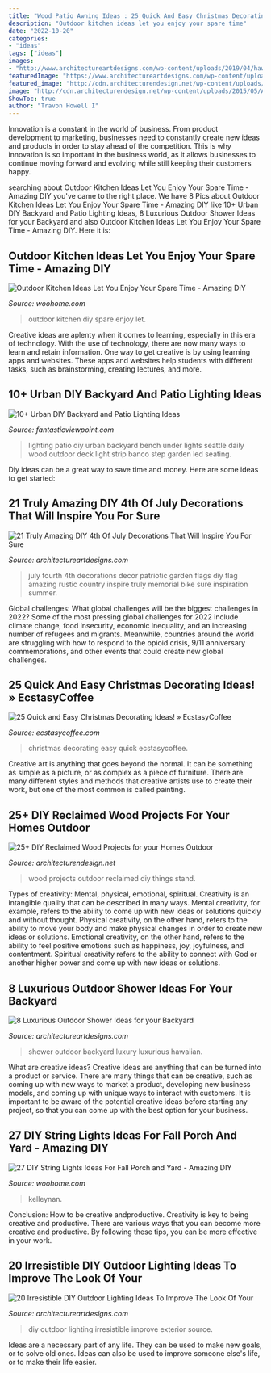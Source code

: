 ```yaml
---
title: "Wood Patio Awning Ideas : 25 Quick And Easy Christmas Decorating Ideas! » Ecstasycoffee"
description: "Outdoor kitchen ideas let you enjoy your spare time"
date: "2022-10-20"
categories:
- "ideas"
tags: ["ideas"]
images:
- "http://www.architectureartdesigns.com/wp-content/uploads/2019/04/hawaiian-luxury-630x944.jpg"
featuredImage: "https://www.architectureartdesigns.com/wp-content/uploads/2016/06/19-15-630x1136.jpg"
featured_image: "http://cdn.architecturendesign.net/wp-content/uploads/2015/05/AD-Outdoor-Reclaimed-Wood-Projects-10.jpg"
image: "http://cdn.architecturendesign.net/wp-content/uploads/2015/05/AD-Outdoor-Reclaimed-Wood-Projects-10.jpg"
ShowToc: true
author: "Travon Howell I"
---
```



Innovation is a constant in the world of business. From product development to marketing, businesses need to constantly create new ideas and products in order to stay ahead of the competition. This is why innovation is so important in the business world, as it allows businesses to continue moving forward and evolving while still keeping their customers happy.

	

		
searching about Outdoor Kitchen Ideas Let You Enjoy Your Spare Time - Amazing DIY you've came to the right place. We have 8 Pics about Outdoor Kitchen Ideas Let You Enjoy Your Spare Time - Amazing DIY like 10+ Urban DIY Backyard and Patio Lighting Ideas, 8 Luxurious Outdoor Shower Ideas for your Backyard and also Outdoor Kitchen Ideas Let You Enjoy Your Spare Time - Amazing DIY. Here it is:
		
    
## Outdoor Kitchen Ideas Let You Enjoy Your Spare Time - Amazing DIY

<img loading=lazy src="http://www.woohome.com/wp-content/uploads/2014/02/outdoor-kitchen-13.jpg" onerror="this.onerror=null;this.src='https://tse3.mm.bing.net/th?id=OIP.JaFGlW4LzJ85TEIBYJvN8gHaJ4&amp;pid=15.1';" alt="Outdoor Kitchen Ideas Let You Enjoy Your Spare Time - Amazing DIY">

_Source: woohome.com_

>outdoor kitchen diy spare enjoy let. 

	

Creative ideas are aplenty when it comes to learning, especially in this era of technology. With the use of technology, there are now many ways to learn and retain information. One way to get creative is by using learning apps and websites. These apps and websites help students with different tasks, such as brainstorming, creating lectures, and more.

    
## 10+ Urban DIY Backyard And Patio Lighting Ideas

<img loading=lazy src="http://www.fantasticviewpoint.com/wp-content/uploads/2016/09/2835929776_e5c101de2d_b-634x948.jpg" onerror="this.onerror=null;this.src='https://tse2.mm.bing.net/th?id=OIP.iO0OUGeqeS2NBXdoobwE4gHaLE&amp;pid=15.1';" alt="10+ Urban DIY Backyard and Patio Lighting Ideas">

_Source: fantasticviewpoint.com_

>lighting patio diy urban backyard bench under lights seattle daily wood outdoor deck light strip banco step garden led seating. 

	

Diy ideas can be a great way to save time and money. Here are some ideas to get started: 

    
## 21 Truly Amazing DIY 4th Of July Decorations That Will Inspire You For Sure

<img loading=lazy src="https://www.architectureartdesigns.com/wp-content/uploads/2016/06/19-15-630x1136.jpg" onerror="this.onerror=null;this.src='https://tse2.mm.bing.net/th?id=OIP.qoG60dgZX5K9RXG0ZkvYSwHaNW&amp;pid=15.1';" alt="21 Truly Amazing DIY 4th Of July Decorations That Will Inspire You For Sure">

_Source: architectureartdesigns.com_

>july fourth 4th decorations decor patriotic garden flags diy flag amazing rustic country inspire truly memorial bike sure inspiration summer. 

	

Global challenges: What global challenges will be the biggest challenges in 2022?
Some of the most pressing global challenges for 2022 include climate change, food insecurity, economic inequality, and an increasing number of refugees and migrants. Meanwhile, countries around the world are struggling with how to respond to the opioid crisis, 9/11 anniversary commemorations, and other events that could create new global challenges.

    
## 25 Quick And Easy Christmas Decorating Ideas! » EcstasyCoffee

<img loading=lazy src="https://i0.wp.com/www.ecstasycoffee.com/wp-content/uploads/2016/10/Christmas-Decorating-37.jpg" onerror="this.onerror=null;this.src='https://tse2.mm.bing.net/th?id=OIP.hItVLx4u6fXZKtQGQAk-YQHaLH&amp;pid=15.1';" alt="25 Quick and Easy Christmas Decorating Ideas! » EcstasyCoffee">

_Source: ecstasycoffee.com_

>christmas decorating easy quick ecstasycoffee. 

	

Creative art is anything that goes beyond the normal. It can be something as simple as a picture, or as complex as a piece of furniture. There are many different styles and methods that creative artists use to create their work, but one of the most common is called painting.

    
## 25+ DIY Reclaimed Wood Projects For Your Homes Outdoor

<img loading=lazy src="http://cdn.architecturendesign.net/wp-content/uploads/2015/05/AD-Outdoor-Reclaimed-Wood-Projects-10.jpg" onerror="this.onerror=null;this.src='https://tse4.mm.bing.net/th?id=OIP.e5gbzuLIR27QwI0Tv3Z8qgHaJ4&amp;pid=15.1';" alt="25+ DIY Reclaimed Wood Projects for your Homes Outdoor">

_Source: architecturendesign.net_

>wood projects outdoor reclaimed diy things stand. 

	

Types of creativity: Mental, physical, emotional, spiritual.
Creativity is an intangible quality that can be described in many ways. Mental creativity, for example, refers to the ability to come up with new ideas or solutions quickly and without thought. Physical creativity, on the other hand, refers to the ability to move your body and make physical changes in order to create new ideas or solutions. Emotional creativity, on the other hand, refers to the ability to feel positive emotions such as happiness, joy, joyfulness, and contentment. Spiritual creativity refers to the ability to connect with God or another higher power and come up with new ideas or solutions.

    
## 8 Luxurious Outdoor Shower Ideas For Your Backyard

<img loading=lazy src="http://www.architectureartdesigns.com/wp-content/uploads/2019/04/hawaiian-luxury-630x944.jpg" onerror="this.onerror=null;this.src='https://tse2.mm.bing.net/th?id=OIP.Em_QoTjyCy-fVPOLzfOfLAHaLG&amp;pid=15.1';" alt="8 Luxurious Outdoor Shower Ideas for your Backyard">

_Source: architectureartdesigns.com_

>shower outdoor backyard luxury luxurious hawaiian. 

	

What are creative ideas?
Creative ideas are anything that can be turned into a product or service. There are many things that can be creative, such as coming up with new ways to market a product, developing new business models, and coming up with unique ways to interact with customers. It is important to be aware of the potential creative ideas before starting any project, so that you can come up with the best option for your business.

    
## 27 DIY String Lights Ideas For Fall Porch And Yard - Amazing DIY

<img loading=lazy src="https://www.woohome.com/wp-content/uploads/2017/09/string-lighting-ideas-for-Fall-yard-and-garden-23.jpg" onerror="this.onerror=null;this.src='https://tse3.mm.bing.net/th?id=OIP.E_1AN_0o2gWvdxKfbswWLAHaKP&amp;pid=15.1';" alt="27 DIY String Lights Ideas For Fall Porch and Yard - Amazing DIY">

_Source: woohome.com_

>kelleynan. 

	

Conclusion: How to be creative andproductive.
Creativity is key to being creative and productive. There are various ways that you can become more creative and productive. By following these tips, you can be more effective in your work.

    
## 20 Irresistible DIY Outdoor Lighting Ideas To Improve The Look Of Your

<img loading=lazy src="https://www.architectureartdesigns.com/wp-content/uploads/2016/08/7-26.jpg" onerror="this.onerror=null;this.src='https://tse3.mm.bing.net/th?id=OIP.MY2CA9loMs4tw9V4CtRZDgHaKm&amp;pid=15.1';" alt="20 Irresistible DIY Outdoor Lighting Ideas To Improve The Look Of Your">

_Source: architectureartdesigns.com_

>diy outdoor lighting irresistible improve exterior source. 

	

Ideas are a necessary part of any life. They can be used to make new goals, or to solve old ones. Ideas can also be used to improve someone else's life, or to make their life easier.

